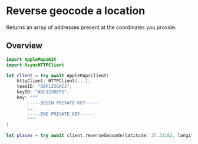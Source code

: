 # Reverse geocode a location

Returns an array of addresses present at the coordinates you provide.

## Overview

```swift
import AppleMapsKit
import AsyncHTTPClient

let client = try await AppleMapsClient(
    httpClient: HTTPClient(...),
    teamID: "DEF123GHIJ",
    keyID: "ABC123DEFG",
    key: """
        -----BEGIN PRIVATE KEY-----
        ...
        -----END PRIVATE KEY-----
        """
)

let places = try await client.reverseGeocode(latitude: 37.33182, longitude: -122.03118)
```
